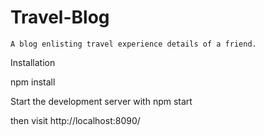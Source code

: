 # Travel-Blog

    A blog enlisting travel experience details of a friend.
    
Installation
  
  npm install
  
  Start the development server with npm start

  then visit  http://localhost:8090/
